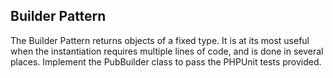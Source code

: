 Builder Pattern
---------------

The Builder Pattern returns objects of a fixed type.  It is at its most useful when the instantiation requires multiple
lines of code, and is done in several places.
Implement the PubBuilder class to pass the PHPUnit tests provided.
